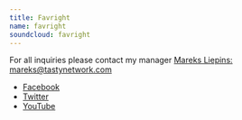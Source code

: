 ```yaml
---
title: Favright
name: favright
soundcloud: favright
---
```


For all inquiries please contact my manager [Mareks Liepins: mareks@tastynetwork.com](mailto:mareks@tastynetwork.com)

* [Facebook](http://www.facebook.com/favright)
* [Twitter](http://twitter.com/favright)
* [YouTube](http://youtube.com/favright)
